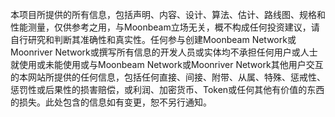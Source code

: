 本项目所提供的所有信息，包括声明、内容、设计、算法、估计、路线图、规格和性能测量，仅供参考之用，与Moonbeam立场无关，概不构成任何投资建议，请自行研究和判断其准确性和真实性。任何参与创建Moonbeam Network或Moonriver Network或撰写所有信息的开发人员或实体均不承担任何用户或人士就使用或未能使用或与Moonbeam Network或Moonriver Network其他用户交互的本网站所提供的任何信息，包括任何直接、间接、附带、从属、特殊、惩戒性、惩罚性或后果性的损害赔偿，或利润、加密货币、Token或任何其他有价值的东西的损失。此处包含的信息如有变更，恕不另行通知。